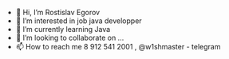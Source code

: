 - 👋 Hi, I’m Rostislav Egorov
- 👀 I’m interested in job java developper
- 🌱 I’m currently learning Java
- 💞️ I’m looking to collaborate on ...
- 📫 How to reach me 8 912 541 2001 , @w1shmaster - telegram

<!---
rpegorov/rpegorov is a ✨ special ✨ repository because its `README.md` (this file) appears on your GitHub profile.
You can click the Preview link to take a look at your changes.
--->
